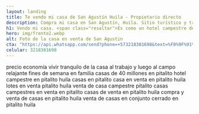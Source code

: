 ```yaml
---
layout: landing
title: Te vendo mi casa de San Agustín Huila - Propietario directo
description: Compra mi casa en San Agustín, Huila. Sitio turístico y tranquilo. ¿Y te gusta pagar comisión? Aquí no. Te atiendo yo, el propietario, directamente.
h1: Vendo mi casa. <span class="resaltar">Es como un hotel campestre de vacaciones</span>
hero: img/frente2.webp
alt: Foto de la casa en venta de San Agustin
cta: "https://api.whatsapp.com/send?phone=+573218301698&text=%F0%9F%91%B7%F0%9F%8F%BC%20Hola.%20Por%20favor,%20reg%C3%A1lame%20m%C3%A1s%20informaci%C3%B3n%20sobre%20tu%20casa%20en%20venta"
celular: 3218301698
---
```

precio
economía
vivir tranquilo
de la casa al trabajo y luego al campo relajante
fines de semana en familia
casas de 40 millones en pitalito
hotel campestre en pitalito huila
casas en pitalito
casa en venta en pitalito huila
lotes en venta pitalito huila
venta de casa campestre pitalito
casas campestres en venta en pitalito
casas de venta en pitalito huila
compra y venta de casas en pitalito huila
venta de casas en conjunto cerrado en pitalito huila